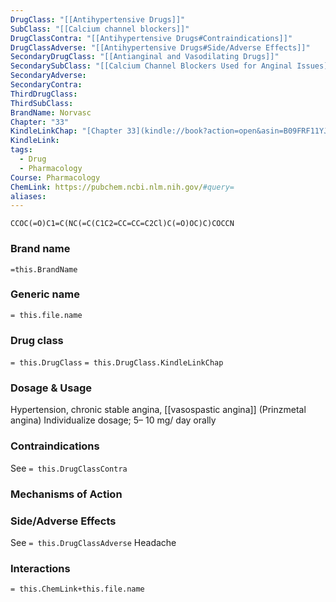 ```yaml
---
DrugClass: "[[Antihypertensive Drugs]]"
SubClass: "[[Calcium channel blockers]]"
DrugClassContra: "[[Antihypertensive Drugs#Contraindications]]"
DrugClassAdverse: "[[Antihypertensive Drugs#Side/Adverse Effects]]"
SecondaryDrugClass: "[[Antianginal and Vasodilating Drugs]]"
SecondarySubClass: "[[Calcium Channel Blockers Used for Anginal Issues]]"
SecondaryAdverse: 
SecondaryContra: 
ThirdDrugClass: 
ThirdSubClass: 
BrandName: Norvasc
Chapter: "33"
KindleLinkChap: "[Chapter 33](kindle://book?action=open&asin=B09FRF11YJ&location=17954)"
KindleLink: 
tags:
  - Drug
  - Pharmacology
Course: Pharmacology
ChemLink: https://pubchem.ncbi.nlm.nih.gov/#query=
aliases:
---
```

```smiles
CCOC(=O)C1=C(NC(=C(C1C2=CC=CC=C2Cl)C(=O)OC)C)COCCN
```

### Brand name
`=this.BrandName`

### Generic name
`= this.file.name`

### Drug class 
`= this.DrugClass`
	`= this.DrugClass.KindleLinkChap`

### Dosage & Usage
Hypertension, chronic stable angina, [[vasospastic angina]] (Prinzmetal angina)
Individualize dosage; 5– 10 mg/ day orally

### Contraindications
See `= this.DrugClassContra`

### Mechanisms of Action


### Side/Adverse Effects
See `= this.DrugClassAdverse`
Headache

### Interactions

`= this.ChemLink+this.file.name`

 